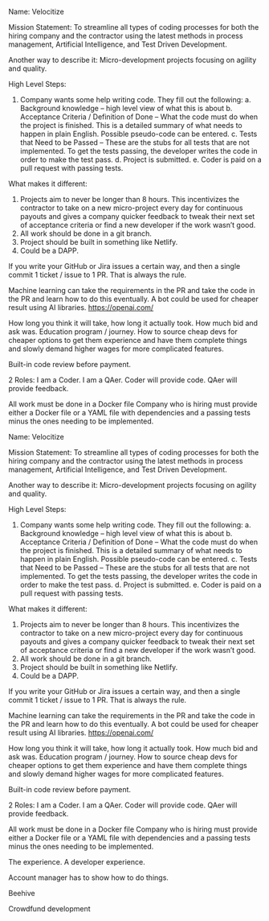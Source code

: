Name: Velocitize
 
Mission Statement: To streamline all types of coding processes for both the hiring company and the contractor using the latest methods in process management, Artificial Intelligence, and Test Driven Development.
 
Another way to describe it: Micro-development projects focusing on agility and quality.
 
High Level Steps:
1. 	Company wants some help writing code. They fill out the following:
a. 	Background knowledge – high level view of what this is about
b. 	Acceptance Criteria / Definition of Done – What the code must do when the project is finished.  This is a detailed summary of what needs to happen in plain English. Possible pseudo-code can be entered.
c. 	Tests that Need to be Passed – These are the stubs for all tests that are not implemented. To get the tests passing, the developer writes the code in order to make the test pass.
d. 	Project is submitted.
e. 	Coder is paid on a pull request with passing tests.
 
What makes it different:
1. 	Projects aim to never be longer than 8 hours. This incentivizes the contractor to take on a new micro-project every day for continuous payouts and gives a company quicker feedback to tweak their next set of acceptance criteria or find a new developer if the work wasn’t good.
2. 	All work should be done in a git branch.
3. 	Project should be built in something like Netlify.
4. 	Could be a DAPP.
 
 
If you write your GitHub or Jira issues a certain way, and then a single commit
1 ticket / issue to 1 PR. That is always the rule.
 
Machine learning can take the requirements in the PR and take the code in the PR and learn how to do this eventually. A bot could be used for cheaper result using AI libraries. https://openai.com/
 
How long you think it will take, how long it actually took. How much bid and ask was.
Education program / journey. How to source cheap devs for cheaper options to get them experience and have them complete things and slowly demand higher wages for more complicated features.
 
Built-in code review before payment.
 
2 Roles:
I am a Coder. I am a QAer.
Coder will provide code. QAer will provide feedback.
 
All work must be done in a Docker file
Company who is hiring must provide either a Docker file or a YAML file with dependencies and a passing tests minus the ones needing to be implemented.
 
 

Name: Velocitize

Mission Statement: To streamline all types of coding processes for both the hiring company and the contractor using the latest methods in process management, Artificial Intelligence, and Test Driven Development. 

Another way to describe it: Micro-development projects focusing on agility and quality.

High Level Steps:
1.	Company wants some help writing code. They fill out the following:
a.	Background knowledge – high level view of what this is about
b.	Acceptance Criteria / Definition of Done – What the code must do when the project is finished.  This is a detailed summary of what needs to happen in plain English. Possible pseudo-code can be entered.
c.	Tests that Need to be Passed – These are the stubs for all tests that are not implemented. To get the tests passing, the developer writes the code in order to make the test pass. 
d.	Project is submitted. 
e.	Coder is paid on a pull request with passing tests. 

What makes it different:
1.	Projects aim to never be longer than 8 hours. This incentivizes the contractor to take on a new micro-project every day for continuous payouts and gives a company quicker feedback to tweak their next set of acceptance criteria or find a new developer if the work wasn’t good. 
2.	All work should be done in a git branch.
3.	Project should be built in something like Netlify.
4.	Could be a DAPP.


If you write your GitHub or Jira issues a certain way, and then a single commit 
1 ticket / issue to 1 PR. That is always the rule.

Machine learning can take the requirements in the PR and take the code in the PR and learn how to do this eventually. A bot could be used for cheaper result using AI libraries. https://openai.com/

How long you think it will take, how long it actually took. How much bid and ask was. 
Education program / journey. How to source cheap devs for cheaper options to get them experience and have them complete things and slowly demand higher wages for more complicated features.

Built-in code review before payment.

2 Roles:
I am a Coder. I am a QAer. 
Coder will provide code. QAer will provide feedback. 

All work must be done in a Docker file
Company who is hiring must provide either a Docker file or a YAML file with dependencies and a passing tests minus the ones needing to be implemented.


The experience. A developer experience.

Account manager has to show how to do things.

Beehive

Crowdfund development

